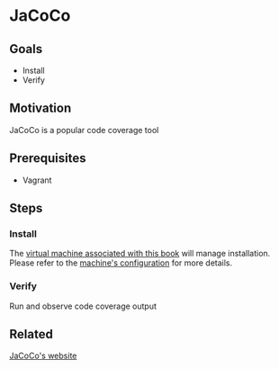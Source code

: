 # JaCoCo

## Goals

* Install
* Verify

## Motivation

JaCoCo is a popular code coverage tool

## Prerequisites

* Vagrant

## Steps

### Install

The [virtual machine associated with this book](tools/vagrant.md) will manage installation. Please refer to the [machine's configuration](../Vagrantfile) for more details.

### Verify

Run and observe code coverage output

## Related

[JaCoCo's website](http://www.eclemma.org/jacoco/)